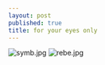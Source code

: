 ```yaml
---
layout: post
published: true
title: for your eyes only
---
```

![symb.jpg]({{site.baseurl}}/assets/images/posts/symb.jpg)
![rebe.jpg]({{site.baseurl}}/assets/images/posts/rebe.jpg)

